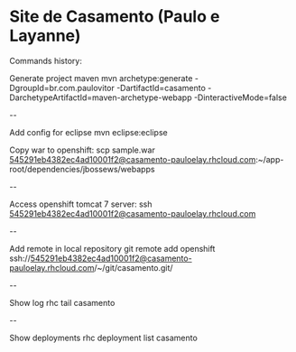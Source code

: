 Site de Casamento (Paulo e Layanne)
=========


Commands history:

Generate project maven
mvn archetype:generate -DgroupId=br.com.paulovitor -DartifactId=casamento -DarchetypeArtifactId=maven-archetype-webapp -DinteractiveMode=false

--

Add config for eclipse
mvn eclipse:eclipse


Copy war to openshift:
scp sample.war 545291eb4382ec4ad10001f2@casamento-pauloelay.rhcloud.com:~/app-root/dependencies/jbossews/webapps

--

Access openshift tomcat 7 server:
ssh 545291eb4382ec4ad10001f2@casamento-pauloelay.rhcloud.com

--

Add remote in local repository
git remote add openshift ssh://545291eb4382ec4ad10001f2@casamento-pauloelay.rhcloud.com/~/git/casamento.git/

--

Show log
rhc tail casamento

--

Show deployments
rhc deployment list casamento
